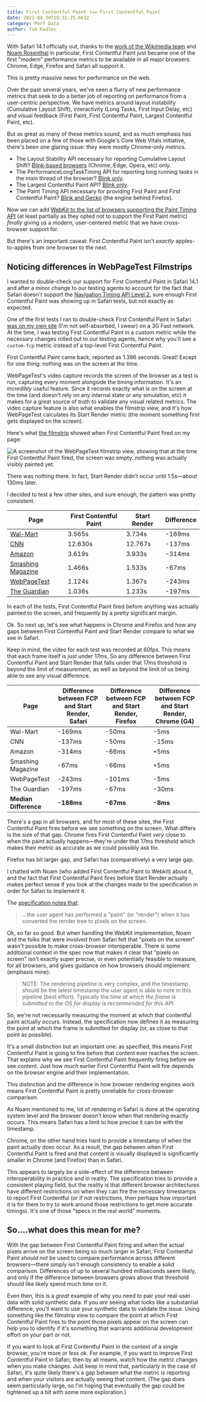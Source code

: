 ```yaml
---
title: First Contentful Paint !== First Contentful Paint
date: 2021-04-30T19:31:25.663Z
category: Perf Data
author: Tim Kadlec
---
```

With Safari 14.1 officially out, thanks to the [work of the Wikimedia team](https://techblog.wikimedia.org/2020/06/24/how-we-contributed-paint-timing-api-to-webkit/) and [Noam Rosenthal](https://twitter.com/nomsternom) in particular, First Contentful Paint just became one of the first "modern" performance metrics to be available in all major browsers: Chrome, Edge, Firefox and Safari all support it.

This is pretty massive news for performance on the web.

Over the past several years, we've seen a flurry of new performance metrics that seek to do a better job of reporting on performance from a user-centric perspective. We have metrics around layout instability (Cumulative Layout Shift), interactivity (Long Tasks, First Input Delay, etc) and visual feedback (First Paint, First Contentful Paint, Largest Contentful Paint, etc).

But as great as many of these metrics sound, and as much emphasis has been placed on a few of those with Google's Core Web Vitals initiative, there's been one glaring issue: they were mostly Chrome-only metrics.

* The Layout Stability API necessary for reporting Cumulative Layout Shift? [Blink-based browsers](https://caniuse.com/mdn-api_layoutshift) (Chrome, Edge, Opera, etc) only.
* The PerformanceLongTaskTiming API for reporting long running tasks in the main thread of the browser? [Blink only](https://caniuse.com/mdn-api_performancelongtasktiming).
* The Largest Contentful Paint API? [Blink only](https://caniuse.com/mdn-api_largestcontentfulpaint).
* The Paint Timing API necessary for providing First Paint and First Contentful Paint? [Blink and Gecko](https://caniuse.com/mdn-api_performancepainttiming) (the engine behind Firefox).

Now we can add [WebKit to the list of browsers supporting the Paint Timing API](https://firt.dev/ios-14.5/#paint-timing-api) (at least partially as they opted not to support the First Paint metric) *finally* giving us a modern, user-centered metric that we have cross-browser support for.

But there's an important caveat: First Contentful Paint isn't *exactly* apples-to-apples from one browser to the next.

## Noticing differences in WebPageTest Filmstrips

I wanted to double-check our support for First Contentful Paint in Safari 14.1 and after a minor change to our testing agents to account for the fact that Safari doesn't support the [Navigation Timing API Level 2](https://bugs.webkit.org/show_bug.cgi?id=184363), sure enough First Contentful Paint was showing up in Safari tests, but not exactly as expected.

One of the first tests I ran to double-check First Contentful Paint in Safari [was on my own site](https://www.webpagetest.org/result/210429_BiDcEP_fbb4dc3d38fed8cf13691aa4927e0f8b/2/details/#waterfall_view_step1) (I'm not self-absorbed, I swear) on a 3G Fast network. At the time, I was testing First Contentful Paint in a custom metric while the necessary changes rolled out to our testing agents, hence why you'll see a `custom-fcp` metric instead of a top-level First Contentful Paint.

First Contentful Paint came back, reported as 1.386 seconds. Great! Except for one thing: nothing was on the screen at the time.

WebPageTest's video capture records the screen of the browser as a test is run, capturing every moment alongside the timing information. It's an *incredibly* useful feature. Since it records exactly what is on the screen at the time (and doesn't rely on any internal state or any simulation, etc) it makes for a great source of truth to validate any visual related metrics. The video capture feature is also what enables the filmstrip view, and it's how WebPageTest calculates its Start Render metric (the moment something first gets displayed on the screen).

Here's what [the filmstrip](https://www.webpagetest.org/video/compare.php?tests=210429_BiDcEP_fbb4dc3d38fed8cf13691aa4927e0f8b-r%3A1-c%3A0&sticky=1&thumbSize=600&ival=16.67&end=visual) showed when First Contentful Paint fired on my page:

![A screenshot of the WebPageTest filmstrip view, showing that at the time First Contentful Paint fired, the screen was empty..nothing was actually visibly painted yet.](https://res.cloudinary.com/psaulitis/image/upload/v1619811188/fcp-tkcom-filmstrip.png.png)

There was nothing there. In fact, Start Render didn't occur until 1.5s—about 130ms later.

I decided to test a few other sites, and sure enough, the pattern was pretty consistent.

| Page                                                                                                                                   | First Contentful Paint | Start Render | Difference |
| -------------------------------------------------------------------------------------------------------------------------------------- | ---------------------- | ------------ | ---------- |
| [Wal-Mart](https://www.webpagetest.org/result/210430_BiDcJY_1fe05e9ed2d2f003c2efe1718ccaac64/1/details/#waterfall_view_step1)          | 3.565s                 | 3.734s       | \-169ms    |
| [CNN](https://www.webpagetest.org/result/210430_AiDcBF_3aece99400f3f9d395998fa1e690155f/3/details/#waterfall_view_step1)               | 12.630s                | 12.767s      | \-137ms    |
| [Amazon](https://www.webpagetest.org/result/210430_AiDc33_15f0f2f6a7b21658729c19205e362fdd/3/details/#waterfall_view_step1)            | 3.619s                 | 3.933s       | \-314ms    |
| [Smashing Magazine](https://www.webpagetest.org/result/210430_BiDcZF_d391facd284947625cb5715e9ea7f5bf/2/details/#waterfall_view_step1) | 1.466s                 | 1.533s       | \-67ms     |
| [WebPageTest](https://www.webpagetest.org/result/210430_BiDcW0_98a3a0b519d03b0931fdcc62affa1792/2/details/#waterfall_view_step1)       | 1.124s                 | 1.367s       | \-243ms    |
| [The Guardian](https://www.webpagetest.org/result/210430_AiDcF1_69656a8d52a2259c57b1e155127a2218/1/details/#waterfall_view_step1)      | 1.036s                 | 1.233s       | \-197ms    |

In each of the tests, First Contentful Paint fired before anything was actually painted to the screen, and frequently by a pretty significant margin.

Ok. So next up, let's see what happens in Chrome and Firefox and how any gaps between First Contentful Paint and Start Render compare to what we see in Safari.

Keep in mind, the video for each test was recorded at 60fps. This means that each frame itself is *just* under 17ms. So any difference between First Contentful Paint and Start Render that falls under that 17ms threshold is beyond the limit of measurement, as well as beyond the limit of us being able to see any visual difference.

| Page                  | Difference between FCP and Start Render, Safari | Difference between FCP and Start Render, Firefox | Difference between FCP and Start Render, Chrome (G4) |
| --------------------- | ----------------------------------------------- | ------------------------------------------------ | ---------------------------------------------------- |
| Wal-Mart              | \-169ms                                         | \-50ms                                           | \-5ms                                                |
| CNN                   | \-137ms                                         | \-50ms                                           | \-15ms                                               |
| Amazon                | \-314ms                                         | \-66ms                                           | +5ms                                                 |
| Smashing Magazine     | \-67ms                                          | \-66ms                                           | +5ms                                                 |
| WebPageTest           | \-243ms                                         | \-101ms                                          | \-5ms                                                |
| The Guardian          | \-197ms                                         | \-67ms                                           | \-30ms                                               |
| **Median Difference** | **\-188ms**                                     | **\-67ms**                                       | **\-8ms**                                            |

There's a gap in all browsers, and for most of these sites, the First Contentful Paint fires before we see something on the screen. What differs is the size of that gap. Chrome fires First Contentful Paint *very* close to when the paint actually happens—they're under that 17ms threshold which makes their metric as accurate as we could possibly ask for. 

Firefox has bit larger gap, and Safari has (comparatively) a very large gap.

I chatted with Noam (who added First Contentful Paint to Webkit) about it, and the fact that First Contentful Paint fires before Start Render actually makes perfect sense if you look at the changes made to the specification in order for Safari to implement it.

The [specification notes that](https://w3c.github.io/paint-timing/#paint):

> ...the user agent has performed a "paint" (or "render") when it has converted the render tree to pixels on the screen.

Ok, so far so good. But when handling the WebKit implementation, Noam and the folks that were involved from Safari felt that "pixels on the screen" wasn't possible to make cross-browser interoperable. There is some additional context in the spec now that makes it clear that "pixels on screen" isn't exactly super precise, or even potentially feasible to measure, for all browsers, and gives guidance on how browsers should implement (emphasis mine):

> NOTE: The rendering pipeline is very complex, and the timestamp should be the latest timestamp the user agent is able to note in this pipeline (best effort). Typically the *time at which the frame is submitted to the OS for display is recommended for this API*.

So, we're not necessarily measuring the moment at which that contentful paint actually occurs. Instead, the specification now defines it as measuring the point at which the frame is submitted for display (or, as close to that point as possible).

It's a small distinction but an important one: as specified, this means First Contentful Paint is going to fire before that content ever reaches the screen. That explains why we see First Contentful Paint frequently firing before we see content. Just how *much* earlier First Contentful Paint will fire depends on the browser engine and their implementation.

This distinction and the difference in how browser rendering engines work means First Contentful Paint is pretty unreliable for cross-browser comparison.

As Noam mentioned to me, lot of rendering in Safari is done at the operating system level and the browser doesn't know when that rendering exactly occurs. This means Safari has a limit to how precise it can be with the timestamp.

Chrome, on the other hand tries hard to provide a timestamp of when the paint actually does occur. As a result, the gap between when First Contentful Paint is fired and that content is visually displayed is significantly smaller in Chrome (and Firefox) than in Safari.

This appears to largely be a side-effect of the difference between interoperability in practice and in reality. The specification tries to provide a consistent playing field, but the reality is that different browser architectures have different restrictions on when they can fire the necessary timestamps to report First Contentful (or if not restrictions, then perhaps how important it is for them to try to work around those restrictions to get more accurate timings). It's one of those "specs in the real world" moments.

## So....what does this mean for me?

With the gap between First Contentful Paint firing and when the actual pixels arrive on the screen being so much larger in Safari, First Contentful Paint *should not* be used to compare performance across different browsers—there simply isn't enough consistency to enable a solid comparison. Differences of up to several hundred milliseconds seem likely, and only if the difference between browsers grows above that threshold should like likely spend much time on it.

Even then, this is a *great* example of why you need to pair your real-user data with solid synthetic data. If you *are* seeing what looks like a substantial difference, you'll want to use your synthetic data to validate the issue. Using something like the filmstrip view to compare the point at which First Contentful Paint fires to the point those pixels appear on the screen can help you to identify if it's something that warrants additional development effort on your part or not.

If you want to look at First Contentful Paint in the context of a single browser, you're more or less ok. For example, if you want to improve First Contentful Paint in Safari, then by all means, watch how the metric changes when you make changes. Just keep in mind that, particularly in the case of Safari, it's quite likely there's a gap between what the metric is reporting and when your visitors are actually seeing that content. (The gap does seem particularly large, so I'm hoping that eventually the gap could be tightened up a bit with some more exploration.)